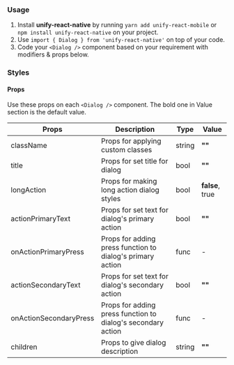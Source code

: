 ### Usage

1. Install **unify-react-native** by running `yarn add unify-react-mobile` or `npm install unify-react-native` on your project.
2. Use `import { Dialog } from 'unify-react-native'` on top of your code.
3. Code your `<Dialog />` component based on your requirement with modifiers & props below.



### Styles

#### Props

Use these props on each `<Dialog />` component. The bold one in Value section is the default value.

| Props            | Description                         | Type            | Value
|---------------------|----------------------------------|-----------------|---------------------|
| className   | Props for applying custom classes   | string            | **""**
| title   | Props for set title for dialog   | bool            | **""**
| longAction   | Props for making long action dialog styles   | bool            | **false**, true
| actionPrimaryText   | Props for set text for dialog's primary action   | bool            | **""**
| onActionPrimaryPress   | Props for adding press function to dialog's primary action   | func            | -
| actionSecondaryText   | Props for set text for dialog's secondary action   | bool            | **""**
| onActionSecondaryPress   | Props for adding press function to dialog's secondary action   | func            | -
| children   | Props to give dialog description | string            | **""**
